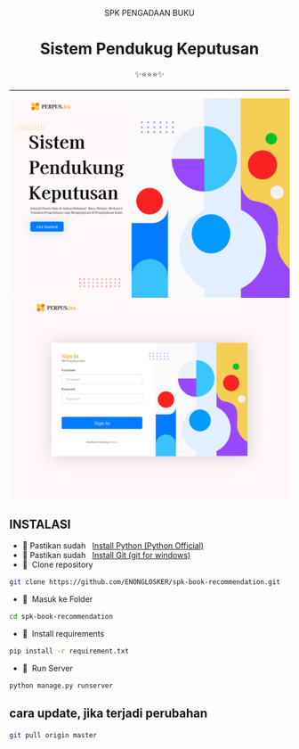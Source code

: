 <div class="" align="center">
    <p>SPK PENGADAAN BUKU</p>
    <h1>Sistem Pendukug Keputusan</h1>
    <span>✨⭐⭐⭐✨</span>
    <hr>
    <img src="static/home.png"/>
    <br>
    <img src="static/signin.png"/>
    <br>
</div>

## INSTALASI
- 📍 Pastikan sudah &nbsp;&nbsp;[Install Python (Python Official)](https://www.python.org/)
- 📍 Pastikan sudah &nbsp;&nbsp;[Install Git (git for windows)](https://git-scm.com/downloads)
- 📗&nbsp;&nbsp;Clone repository

```bash
git clone https://github.com/ENONGLOSKER/spk-book-recommendation.git
```
- 📁&nbsp;&nbsp;Masuk ke Folder
```bash
cd spk-book-recommendation
```
- 📁&nbsp;&nbsp;Install requirements
```bash
pip install -r requirement.txt
```
- 📁&nbsp;&nbsp;Run Server
```bash
python manage.py runserver
```

## cara update, jika terjadi perubahan
```bash
git pull origin master
```
<br>

